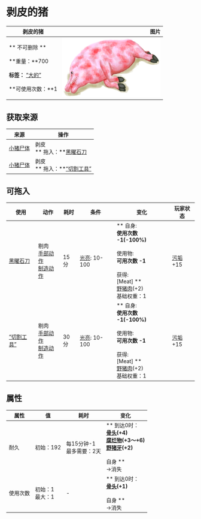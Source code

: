 # 剥皮的猪  
>   
  
  剥皮的猪  |   图片   
 ----  |  ----:   
 ** 不可删除 **<br><br>**重量：**700<br><br>**标签：**	[“大的”](tag_Large.md)<br><br>**可使用次数：**1  |  <img decoding="async" src="Sprite/BoarSkinnedPiglet.png" href="a.md" style="max-width:300px;max-height:300px;">   
  
## 获取来源  
来源  |  操作  
----  |  ----  
[小猪尸体](BoarCarcassPiglet.md)  |  剥皮<br>** 拖入：**[黑曜石刀](KnifeObsidian.md)  
[小猪尸体](BoarCarcassPiglet.md)  |  剥皮<br>** 拖入：**[“切割工具”](tag_Cutter.md)  
## 可拖入  
使用  |  动作  |  耗时  |  条件  |  变化  |  玩家状态  
----  |  ----  |  ----  |  ----  |  ----  |  ----  
[黑曜石刀](KnifeObsidian.md)  |  剔肉<br>[手部动作](HandAction.md)<br>[制造动作](CraftAction.md)  |  15分  |  [光亮](Light.md): 10-100  |  ** 自身: **<br>使用次数  -1(-100%)<br><br>** 使用物: **<br>可用次数  -1<br><br>** 获得: **<br>** [Meat]  **<br>  [野猪肉](BoarMeat.md)(+2)<br>基础权重：1  |  [污垢](Filth.md)+15  
[“切割工具”](tag_Cutter.md)  |  剔肉<br>[手部动作](HandAction.md)<br>[制造动作](CraftAction.md)  |  30分  |  [光亮](Light.md): 10-100  |  ** 自身: **<br>使用次数  -1(-100%)<br><br>** 使用物: **<br>可用次数  -1<br><br>** 获得: **<br>** [Meat]  **<br>  [野猪肉](BoarMeat.md)(+2)<br>基础权重：1  |  [污垢](Filth.md)+15  
## 属性   
属性  |  值  |  耗时  |  变化  
----  |  ----  |  ----  |  ----  
耐久  |  初始：192  |  每15分钟-1<br>最多需要：2天  |  ** 到达0时： **<br>  [骨头](Bones.md)(+4)<br>  [腐烂物](RottenRemains.md)(+3～+6)<br>  [野猪牙](Tusk.md)(+2)<br><br>** 自身 **<br>→消失  
使用次数  |  初始：1<br>最大：1  |  -  |  ** 到达0时： **<br>  [骨头](Bones.md)(+1)<br><br>** 自身 **<br>→消失  


<script>document.title="剥皮的猪 - 卡牌生存百科 Card Survival Wiki";</script>